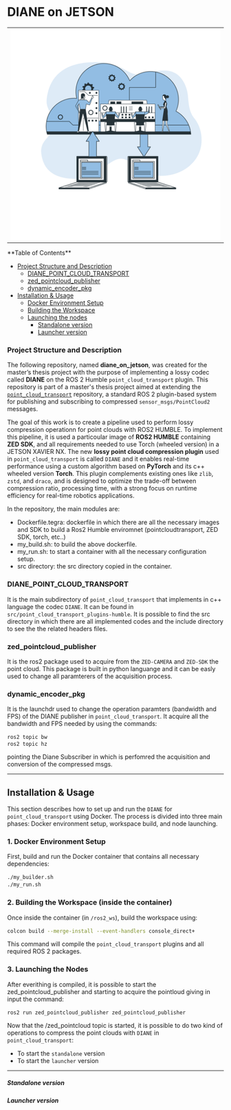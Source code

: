 # DIANE on JETSON

<table align="center">
  <tr>
    <td align="center">
      <img src="/connection.png" alt="Connessione" width="500"/>
    </td>
  </tr>
</table>  
**Table of Contents**

- [Project Structure and Description](#project-structure-and-description)
  - [DIANE_POINT_CLOUD_TRANSPORT](#DIANE_POINT_CLOUD_TRANSPORT)
  - [zed_pointcloud_publisher](#zed_pointcloud_publisher)
  - [dynamic_encoder_pkg](#dynamic_encoder_pkg)
- [Installation & Usage](#installation--usage)
    - [Docker Environment Setup](#1-docker-environment-setup)
    - [Building the Workspace](#2-building-the-workspace-inside-the-container)
    - [Launching the nodes](#3-launching-the-nodes)
        - [Standalone version](#standalone-version)
        - [Launcher version](#launcher-version)

### Project Structure and Description

The following repository, named **diane_on_jetson**, was created for the master’s thesis project with the purpose of implementing a lossy codec called **DIANE** on the ROS 2 Humble `point_cloud_transport` plugin.
This repository is part of a master's thesis project aimed at extending the [`point_cloud_transport`](https://github.com/ros-perception/point_cloud_transport_plugins/tree/humble) repository, a standard ROS 2 plugin-based system for publishing and subscribing to compressed `sensor_msgs/PointCloud2` messages.

The goal of this work is to create a pipeline used to perform lossy compression operationn for point clouds with ROS2 HUMBLE. To implement this pipeline, it is used a particoular image of **ROS2 HUMBLE** containing **ZED SDK**, and all requirements needed to use Torch (wheeled version) in a JETSON XAVIER NX.
The  new **lossy point cloud compression plugin** used in `point_cloud_transport` is called `DIANE` and it enables real-time performance using a custom algorithm based on **PyTorch** and its c++ wheeled version **Torch**. This plugin complements existing ones like `zlib`, `zstd`, and `draco`, and is designed to optimize the trade-off between compression ratio, processing time, with a strong focus on runtime efficiency for real-time robotics applications.

In the repository, the main modules are:
- Dockerfile.tegra: dockerfile in which there are all the necessary images and SDK to build a Ros2 Humble enviromnet (pointcloudtransport, ZED SDK, torch, etc..)
- my_build.sh: to build the above dockerfile.
- my_run.sh: to start a container with all the necessary configuration setup.
- src directory: the src directory copied in the container.

### DIANE_POINT_CLOUD_TRANSPORT
It is the main subdirectory of `point_cloud_transport` that implements in c++ language the codec `DIANE`. It can be found in `src/point_cloud_transport_plugins-humble`. It is possible to find the src directory in which there are all implemented codes and the include directory to see the the related headers files.

### zed_pointcloud_publisher
It is the ros2 package used to acquire from the `ZED-CAMERA` and `ZED-SDK` the point cloud. This package is built in python languange and it can be easly used to change all paramterers of the acquisition process.

### dynamic_encoder_pkg
It is the launchdr used to change the operation paramters (bandwidth and FPS) of the DIANE publisher in `point_cloud_transport`. It acquire all the bandwidth and FPS needed by using the commands:
```
ros2 topic bw
ros2 topic hz
```
pointing the Diane Subscriber in which is perfomred the acquisition and conversion of the compressed msgs.

----
## Installation & Usage

This section describes how to set up and run the `DIANE` for `point_cloud_transport` using Docker. The process is divided into three main phases: Docker environment setup, workspace build, and node launching.

### 1. Docker Environment Setup

First, build and run the Docker container that contains all necessary dependencies:

```bash
./my_builder.sh
./my_run.sh
```

### 2. Building the Workspace (inside the container)
Once inside the container (in `/ros2_ws`), build the workspace using:

```bash
colcon build --merge-install --event-handlers console_direct+
```
This command will compile the `point_cloud_transport` plugins and all required ROS 2 packages.

### 3. Launching the Nodes
After everithing is compiled, it is possible to start the zed_pointcloud_publisher and starting to acquire the pointloud giving in input the command:
```
ros2 run zed_pointcloud_publisher zed_pointcloud_publisher
```
Now that the /zed_pointcloud topic is started, it is possible to do two kind of operations to compress the point clouds with `DIANE` in `point_cloud_transport`:
- To start the `standalone` version
- To start the `launcher` version
----
##### Standalone version


##### Launcher version

